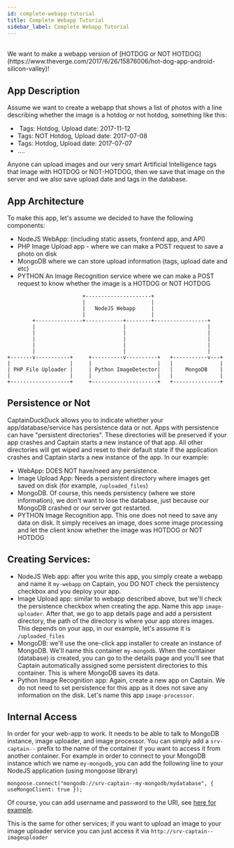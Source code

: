 ```yaml
---
id: complete-webapp-tutorial
title: Complete Webapp Tutorial
sidebar_label: Complete Webapp Tutorial
---
```



<br/>
We want to make a webapp version of [HOTDOG or NOT HOTDOG](https://www.theverge.com/2017/6/26/15876006/hot-dog-app-android-silicon-valley)!



## App Description
Assume we want to create a webapp that shows a list of photos with a line describing whether the image is a hotdog or not hotdog, something like this:

- <IMAGE> Tags: Hotdog, Upload date: 2017-11-12
- <ANOTHER IMAGE> Tags: NOT Hotdog, Upload date: 2017-07-08
- <ANOTHER IMAGE> Tags: Hotdog, Upload date: 2017-07-07
- ....

Anyone can upload images and our very smart Artificial Intelligence tags that image with HOTDOG or NOT-HOTDOG, then we save that image on the server and we also save upload date and tags in the database.

## App Architecture
To make this app, let's assume we decided to have the following components:
- NodeJS WebApp: (including static assets, frontend app, and API)
- PHP Image Upload app - where we can make a POST request to save a photo on disk
- MongoDB where we can store upload information (tags, upload date and etc)
- PYTHON An Image Recognition service where we can make a POST request to know whether the image is a HOTDOG or NOT HOTDOG

```
                        +---------------------+
                        |                     |
                        |   NodeJS Webapp     |
                        |                     |
        +---------------+------------+--------+-----------------+
        |                            |                          |
        |                            |                          |
        |                            |                          |
        |                            |                          |
        |                            |                          |
+-------v-----------+     +----------v----------+   +-----------v---+
|                   |     |                     |   |               |
| PHP File Uploader |     | Python ImageDetector|   |    MongoDB    |
|                   |     |                     |   |               |
+-------------------+     +---------------------+   +---------------+

```

## Persistence or Not
CaptainDuckDuck allows you to indicate whether your app/database/service has persistence data or not. Apps with persistence can have "persistent directories". These directories will be preserved if your app crashes and Captain starts a new instance of that app. All other directories will get wiped and reset to their default state if the application crashes and Captain starts a new instance of the app. In our example:
- WebApp: DOES NOT have/need any persistence.
- Image Upload App: Needs a persistent directory where images get saved on disk (for example, `/uploaded_files`)
- MongoDB. Of course, this needs persistency (where we store information), we don't want to lose the database, just because our MongoDB crashed or our server got restarted.
- PYTHON Image Recognition app. This one does not need to save any data on disk. It simply receives an image, does some image processing and let the client know whether the image was HOTDOG or NOT HOTDOG

## Creating Services:
- NodeJS Web app: after you write this app, you simply create a webapp and name it `my-webapp` on Captain, you DO NOT check the persistency checkbox and you deploy your app.
- Image Upload app: similar to webapp described above, but we'll check the persistence checkbox when creating the app. Name this app `image-uploader`. After that, we go to app details page and add a persistent directory, the path of the directory is where your app stores images. This depends on your app, in our example, let's assume it is `/uploaded_files`
- MongoDB: we'll use the one-click app installer to create an instance of MongoDB. We'll name this container `my-mongodb`. When the container (database) is created, you can go to the details page and you'll see that Captain automatically assigned some persistent directories to this container. This is where MongoDB saves its data.
- Python Image Recognition app: Again, create a new app on Captain. We do not need to set persistence for this app as it does not save any information on the disk. Let's name this app `image-processor`. 


## Internal Access
In order for your web-app to work. It needs to be able to talk to MongoDB instance, image uploader, and image processor. You can simply add a `srv-captain--` prefix to the name of the container if you want to access it from another container. For example in order to connect to your MongoDB instance which we name `my-mongodb`, you can add the following line to your NodeJS application (using mongoose library)
```
mongoose.connect("mongodb://srv-captain--my-mongodb/mydatabase", { useMongoClient: true });
```
Of course, you can add username and password to the URI, see [here for example](https://stackoverflow.com/questions/7486623/mongodb-password-with-in-it).

This is the same for other services; if you want to upload an image to your image uploader service you can just access it via `http://srv-captain--imageuploader`
